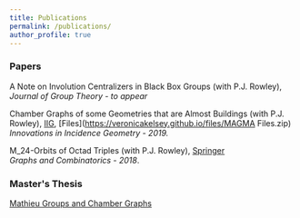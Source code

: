 ```yaml
---
title: Publications
permalink: /publications/
author_profile: true
---
```


### Papers


A Note on Involution Centralizers in Black Box Groups (with P.J. Rowley),                                                
*Journal of Group Theory - to appear*

Chamber Graphs of some Geometries that are Almost Buildings (with P.J. Rowley), [IIG](https://msp.org/iig/2019/17-3/p01.xhtml), [Files](https://veronicakelsey.github.io/files/MAGMA Files.zip)                      
*Innovations in Incidence Geometry - 2019.*


M_24-Orbits of Octad Triples (with P.J. Rowley), [Springer](https://link.springer.com/article/10.1007%2Fs00373-018-1961-1)  
*Graphs and Combinatorics - 2018*.




### Master's Thesis

[Mathieu Groups and Chamber Graphs](https://veronicakelsey.github.io/files/MathieuGroups.pdf)  


